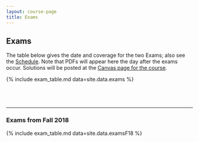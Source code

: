 ```yaml
---
layout: course-page
title: Exams
---
```


## Exams

The table below gives the date and coverage for the two Exams; also see the [Schedule](assets/general/F22/schedule.pdf).  Note that PDFs will appear here the day after the exams occur.  Solutions will be posted at the [Canvas page for the course](https://canvas.alaska.edu/courses/9948).

{% include exam_table.md  data=site.data.exams %}

<div style="padding-bottom: 40px"></div>

---
### Exams from Fall 2018

{% include exam_table.md  data=site.data.examsF18 %}
